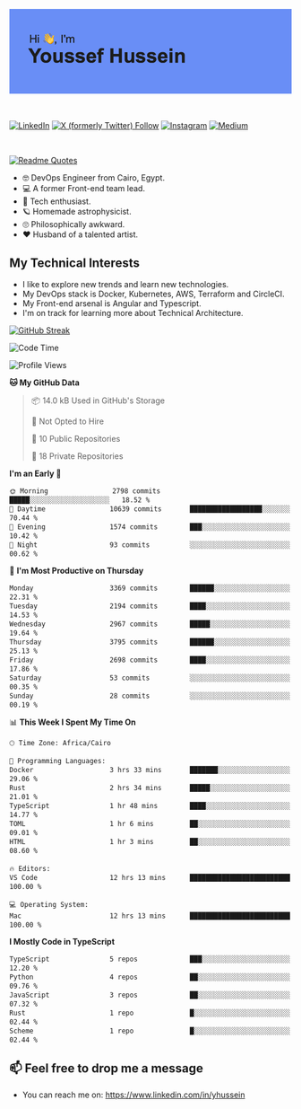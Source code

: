 [![Youssef's GitHub Banner](./assets/youssef-hussein.png)](https://github.com/yorki404)

</br>

[![LinkedIn](https://img.shields.io/badge/linkedin-%230077B5.svg?style=for-the-badge&logo=linkedin&logoColor=white)](https://www.linkedin.com/in/yhussein/)
[![X (formerly Twitter) Follow](https://img.shields.io/twitter/follow/devqik_?style=for-the-badge&logo=X&logoColor=White&labelColor=White)](https://twitter.com/devqik_)
[![Instagram](https://img.shields.io/badge/devqik-E4405F?style=for-the-badge&logo=Instagram&logoColor=white)](https://instagram.com/devqik)
[![Medium](https://img.shields.io/badge/Medium-12100E?style=for-the-badge&logo=medium&logoColor=white)](https://medium.com/@devqik)

</br>

[![Readme Quotes](https://quotes-github-readme.vercel.app/api?type=horizontal&theme=dark)](https://github.com/piyushsuthar/github-readme-quotes)

- :nerd_face: DevOps Engineer from Cairo, Egypt.
- :computer: A former Front-end team lead.
- :satellite: Tech enthusiast.
- :ringed_planet: Homemade astrophysicist.
- :roll_eyes: Philosophically awkward.
- :heart: Husband of a talented artist.

## My Technical Interests

- I like to explore new trends and learn new technologies.
- My DevOps stack is Docker, Kubernetes, AWS, Terraform and CircleCI.
- My Front-end arsenal is Angular and Typescript.
- I'm on track for learning more about Technical Architecture.

[![GitHub Streak](https://streak-stats.demolab.com/?user=devqik&theme=dark)](https://git.io/streak-stats)

<!--START_SECTION:waka-->
![Code Time](http://img.shields.io/badge/Code%20Time-738%20hrs%2020%20mins-blue)

![Profile Views](http://img.shields.io/badge/Profile%20Views-0-blue)

**🐱 My GitHub Data** 

> 📦 14.0 kB Used in GitHub's Storage 
 > 
> 🚫 Not Opted to Hire
 > 
> 📜 10 Public Repositories 
 > 
> 🔑 18 Private Repositories 
 > 
**I'm an Early 🐤** 

```text
🌞 Morning                2798 commits        █████░░░░░░░░░░░░░░░░░░░░   18.52 % 
🌆 Daytime                10639 commits       ██████████████████░░░░░░░   70.44 % 
🌃 Evening                1574 commits        ███░░░░░░░░░░░░░░░░░░░░░░   10.42 % 
🌙 Night                  93 commits          ░░░░░░░░░░░░░░░░░░░░░░░░░   00.62 % 
```
📅 **I'm Most Productive on Thursday** 

```text
Monday                   3369 commits        ██████░░░░░░░░░░░░░░░░░░░   22.31 % 
Tuesday                  2194 commits        ████░░░░░░░░░░░░░░░░░░░░░   14.53 % 
Wednesday                2967 commits        █████░░░░░░░░░░░░░░░░░░░░   19.64 % 
Thursday                 3795 commits        ██████░░░░░░░░░░░░░░░░░░░   25.13 % 
Friday                   2698 commits        ████░░░░░░░░░░░░░░░░░░░░░   17.86 % 
Saturday                 53 commits          ░░░░░░░░░░░░░░░░░░░░░░░░░   00.35 % 
Sunday                   28 commits          ░░░░░░░░░░░░░░░░░░░░░░░░░   00.19 % 
```


📊 **This Week I Spent My Time On** 

```text
🕑︎ Time Zone: Africa/Cairo

💬 Programming Languages: 
Docker                   3 hrs 33 mins       ███████░░░░░░░░░░░░░░░░░░   29.06 % 
Rust                     2 hrs 34 mins       █████░░░░░░░░░░░░░░░░░░░░   21.01 % 
TypeScript               1 hr 48 mins        ████░░░░░░░░░░░░░░░░░░░░░   14.77 % 
TOML                     1 hr 6 mins         ██░░░░░░░░░░░░░░░░░░░░░░░   09.01 % 
HTML                     1 hr 3 mins         ██░░░░░░░░░░░░░░░░░░░░░░░   08.60 % 

🔥 Editors: 
VS Code                  12 hrs 13 mins      █████████████████████████   100.00 % 

💻 Operating System: 
Mac                      12 hrs 13 mins      █████████████████████████   100.00 % 
```

**I Mostly Code in TypeScript** 

```text
TypeScript               5 repos             ███░░░░░░░░░░░░░░░░░░░░░░   12.20 % 
Python                   4 repos             ██░░░░░░░░░░░░░░░░░░░░░░░   09.76 % 
JavaScript               3 repos             ██░░░░░░░░░░░░░░░░░░░░░░░   07.32 % 
Rust                     1 repo              █░░░░░░░░░░░░░░░░░░░░░░░░   02.44 % 
Scheme                   1 repo              █░░░░░░░░░░░░░░░░░░░░░░░░   02.44 % 
```




<!--END_SECTION:waka-->

## 📫 Feel free to drop me a message
- You can reach me on: https://www.linkedin.com/in/yhussein
